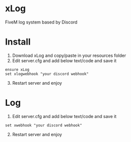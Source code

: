 # xLog
FiveM log system based by Discord
# Install
1. Download xLog and copy/paste in your resources folder
2. Edit server.cfg and add below text/code and save it
```
ensure xLog
set xlogwebhook "your discord webhook"
```
3. Restart server and enjoy
# Log
1. Edit server.cfg and add below text/code and save it
```
set xwebhook "your discord webhook"
```
2. Restart server and enjoy
